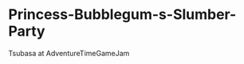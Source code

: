 Princess-Bubblegum-s-Slumber-Party
==================================

Tsubasa at AdventureTimeGameJam